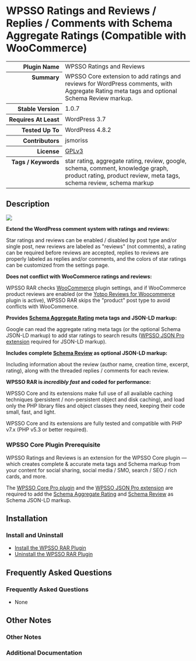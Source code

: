 <h1>WPSSO Ratings and Reviews / Replies / Comments with Schema Aggregate Ratings (Compatible with WooCommerce)</h1>

<table>
<tr><th align="right" valign="top" nowrap>Plugin Name</th><td>WPSSO Ratings and Reviews</td></tr>
<tr><th align="right" valign="top" nowrap>Summary</th><td>WPSSO Core extension to add ratings and reviews for WordPress comments, with Aggregate Rating meta tags and optional Schema Review markup.</td></tr>
<tr><th align="right" valign="top" nowrap>Stable Version</th><td>1.0.7</td></tr>
<tr><th align="right" valign="top" nowrap>Requires At Least</th><td>WordPress 3.7</td></tr>
<tr><th align="right" valign="top" nowrap>Tested Up To</th><td>WordPress 4.8.2</td></tr>
<tr><th align="right" valign="top" nowrap>Contributors</th><td>jsmoriss</td></tr>
<tr><th align="right" valign="top" nowrap>License</th><td><a href="https://www.gnu.org/licenses/gpl.txt">GPLv3</a></td></tr>
<tr><th align="right" valign="top" nowrap>Tags / Keywords</th><td>star rating, aggregate rating, review, google, schema, comment, knowledge graph, product rating, product review, meta tags, schema review, schema markup</td></tr>
</table>

<h2>Description</h2>

<p><img class="readme-icon" src="https://surniaulula.github.io/wpsso-ratings-and-reviews/assets/icon-256x256.png"></p>

<p><strong>Extend the WordPress comment system with ratings and reviews:</strong></p>

<p>Star ratings and reviews can be enabled / disabled by post type and/or single post, new reviews are labeled as "reviews" (not comments), a rating can be required before reviews are accepted, replies to reviews are properly labeled as replies and/or comments, and the colors of star ratings can be customized from the settings page.</p>

<p><strong>Does not conflict with WooCommerce ratings and reviews:</strong></p>

<p>WPSSO RAR checks <a href="https://wordpress.org/plugins/woocommerce/">WooCommerce</a> plugin settings, and if WooCommerce product reviews are enabled (or the <a href="https://wordpress.org/plugins/yotpo-social-reviews-for-woocommerce/">Yotpo Reviews for Woocommerce</a> plugin is active), WPSSO RAR skips the "product" post type to avoid conflicts with WooCommerce.</p>

<p><strong>Provides <a href="https://schema.org/aggregateRating">Schema Aggregate Rating</a> meta tags and JSON-LD markup:</strong></p>

<p>Google can read the aggregate rating meta tags (or the optional Schema JSON-LD markup) to add star ratings to search results (<a href="https://wpsso.com/extend/plugins/wpsso-schema-json-ld/">WPSSO JSON Pro extension</a> required for JSON-LD markup).</p>

<p><strong>Includes complete <a href="https://schema.org/Review">Schema Review</a> as optional JSON-LD markup:</strong></p>

<p>Including information about the review (author name, creation time, excerpt, rating), along with the threaded replies / comments for each review.</p>

<p><strong>WPSSO RAR is <em>incredibly fast</em> and coded for performance:</strong></p>

<p>WPSSO Core and its extensions make full use of all available caching techniques (persistent / non-persistent object and disk caching), and load only the PHP library files and object classes they need, keeping their code small, fast, and light.</p>

<p>WPSSO Core and its extensions are fully tested and compatible with PHP v7.x (PHP v5.3 or better required).</p>

<h3>WPSSO Core Plugin Prerequisite</h3>

<p>WPSSO Ratings and Reviews is an extension for the WPSSO Core plugin &mdash; which creates complete &amp; accurate meta tags and Schema markup from your content for social sharing, social media / SMO, search / SEO / rich cards, and more.</p>

<p>The <a href="https://wpsso.com/extend/plugins/wpsso/">WPSSO Core Pro plugin</a> and the <a href="https://wpsso.com/extend/plugins/wpsso-schema-json-ld/">WPSSO JSON Pro extension</a> are required to add the <a href="https://schema.org/aggregateRating">Schema Aggregate Rating</a> and <a href="https://schema.org/Review">Schema Review</a> as Schema JSON-LD markup.</p>


<h2>Installation</h2>

<h3>Install and Uninstall</h3>

<ul>
<li><a href="https://wpsso.com/docs/plugins/wpsso-ratings-and-reviews/installation/install-the-plugin/">Install the WPSSO RAR Plugin</a></li>
<li><a href="https://wpsso.com/docs/plugins/wpsso-ratings-and-reviews/installation/uninstall-the-plugin/">Uninstall the WPSSO RAR Plugin</a></li>
</ul>


<h2>Frequently Asked Questions</h2>

<h3>Frequently Asked Questions</h3>

<ul>
<li>None</li>
</ul>


<h2>Other Notes</h2>

<h3>Other Notes</h3>
<h3>Additional Documentation</h3>

